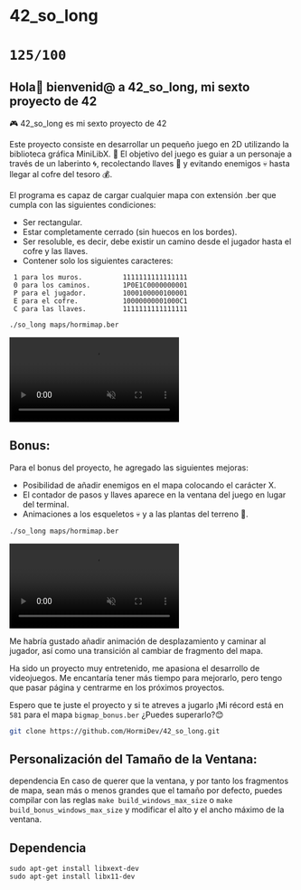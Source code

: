 # 42_so_long
# `125/100`

## Hola🤗 bienvenid@ a 42_so_long, mi sexto proyecto de 42

🎮 42_so_long es mi sexto proyecto de 42

Este proyecto consiste en desarrollar un pequeño juego en 2D utilizando la biblioteca gráfica MiniLibX. 🌟 El objetivo del juego es guiar a un personaje a través de un laberinto 🌀, recolectando llaves 🔑 y evitando enemigos 💀 hasta llegar al cofre del tesoro 💰.

El programa es capaz de cargar cualquier mapa con extensión .ber que cumpla con las siguientes condiciones:
- Ser rectangular.
- Estar completamente cerrado (sin huecos en los bordes).
- Ser resoluble, es decir, debe existir un camino desde el jugador hasta el cofre y las llaves.
- Contener solo los siguientes caracteres:
```
 1 para los muros.			1111111111111111
 0 para los caminos.		1P0E1C0000000001
 P para el jugador.			1000100000100001
 E para el cofre.			10000000001000C1
 C para las llaves.			1111111111111111
```
```sh
./so_long maps/hormimap.ber
```
<video src="img/so_long.mp4" loop autoplay muted></video>

## Bonus:
Para el bonus del proyecto, he agregado las siguientes mejoras:
- Posibilidad de añadir enemigos en el mapa colocando el carácter X.
- El contador de pasos y llaves aparece en la ventana del juego en lugar del terminal.
- Animaciones a los esqueletos 💀 y a las plantas del terreno 🌿.

```sh
./so_long maps/hormimap.ber
```
<video src="img/so_long_bonus.mp4" loop autoplay muted></video>

Me habría gustado añadir animación de desplazamiento y caminar al jugador, así como una transición al cambiar de fragmento del mapa.

Ha sido un proyecto muy entretenido, me apasiona el desarrollo de videojuegos. Me encantaría tener más tiempo para mejorarlo, pero tengo que pasar página y centrarme en los próximos proyectos.

Espero que te juste el proyecto y si te atreves a jugarlo ¡Mi récord está en `581` para el mapa `bigmap_bonus.ber` ¿Puedes superarlo?😊

```sh
git clone https://github.com/HormiDev/42_so_long.git
```

## Personalización del Tamaño de la Ventana:
dependencia
En caso de querer que la ventana, y por tanto los fragmentos de mapa, sean más o menos grandes que el tamaño por defecto, puedes compilar con las reglas `make build_windows_max_size` o `make build_bonus_windows_max_size` y modificar el alto y el ancho máximo de la ventana.

## Dependencia
```
sudo apt-get install libxext-dev
sudo apt-get install libx11-dev
```